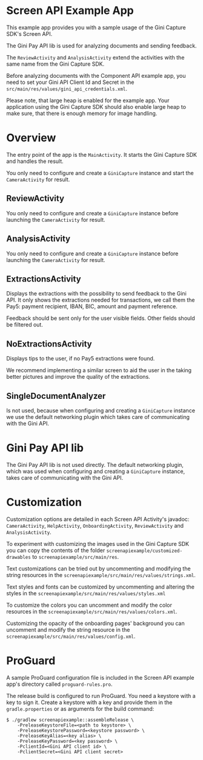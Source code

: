 Screen API Example App
=========================

This example app provides you with a sample usage of the Gini Capture SDK's Screen API.

The Gini Pay API lib is used for analyzing documents and sending feedback.

The `ReviewActivity` and `AnalysisActivity` extend the activities with the same name from the Gini Capture SDK.

Before analyzing documents with the Component API example app, you need to set your Gini API Client Id and Secret in the
`src/main/res/values/gini_api_credentials.xml`.

Please note, that large heap is enabled for the example app. Your application using the Gini Capture SDK should also enable large heap to
make sure, that there is enough memory for image handling.

Overview
========

The entry point of the app is the `MainActivity`. It starts the Gini Capture SDK and handles the result.

You only need to configure and create a `GiniCapture` instance and start the 
`CameraActivity` for result.

ReviewActivity
--------------

You only need to configure and create a `GiniCapture` instance before launching
the `CameraActivity` for result.

AnalysisActivity
----------------

You only need to configure and create a `GiniCapture` instance before
launching the `CameraActivity` for result.

ExtractionsActivity
-------------------

Displays the extractions with the possibility to send feedback to the Gini API. It only shows the extractions needed for transactions, we
call them the Pay5: payment recipient, IBAN, BIC, amount and payment reference.

Feedback should be sent only for the user visible fields. Other fields should be filtered out.

NoExtractionsActivity
---------------------

Displays tips to the user, if no Pay5 extractions were found. 

We recommend implementing a similar screen to aid the user in the taking better pictures and improve the quality of the extractions.

SingleDocumentAnalyzer
----------------------

Is not used, because when configuring and creating a `GiniCapture` instance we use the default networking plugin which takes care of
communicating with the Gini API.

Gini Pay API lib
============

The Gini Pay API lib is not used directly. The default networking plugin, which was used when configuring and creating a `GiniCapture` instance,
takes care of communicating with the Gini API.

Customization
=============

Customization options are detailed in each Screen API Activity's javadoc: `CameraActivity`, `HelpActivity`, `OnboardingActivity`,
`ReviewActivity` and `AnalysisActivity`.

To experiment with customizing the images used in the Gini Capture SDK you can copy the contents of the folder
`screenapiexample/customized-drawables` to `screenapiexample/src/main/res`.

Text customizations can be tried out by uncommenting and modifying the string resources in the
`screenapiexample/src/main/res/values/strings.xml`.

Text styles and fonts can be customized by uncommenting and altering the styles in the `screenapiexample/src/main/res/values/styles.xml`

To customize the colors you can uncomment and modify the color resources in the `screenapiexample/src/main/res/values/colors.xml`.

Customizing the opacity of the onboarding pages' background you can uncomment and modify the string resource in the
`screenapiexample/src/main/res/values/config.xml`.

ProGuard 
======== 
 
A sample ProGuard configuration file is included in the Screen API example app's directory called `proguard-rules.pro`. 
 
The release build is configured to run ProGuard. You need a keystore with a key to sign it. Create a keystore with a key and provide them in
the `gradle.properties` or as arguments for the build command:

``` 
$ ./gradlew screenapiexample::assembleRelease \ 
    -PreleaseKeystoreFile=<path to keystore> \ 
    -PreleaseKeystorePassword=<keystore password> \ 
    -PreleaseKeyAlias=<key alias> \ 
    -PreleaseKeyPassword=<key password> \
    -PclientId=<Gini API client id> \
    -PclientSecret=<Gini API client secret>
``` 
 
